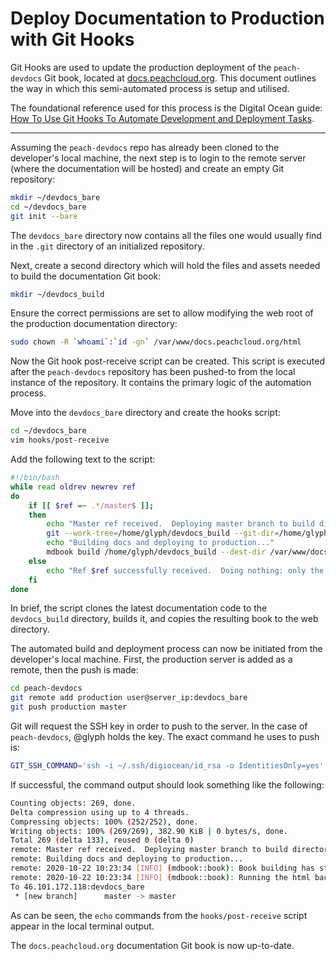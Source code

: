 # Deploy Documentation to Production with Git Hooks

Git Hooks are used to update the production deployment of the `peach-devdocs` Git book, located at [docs.peachcloud.org](https://docs.peachcloud.org). This document outlines the way in which this semi-automated process is setup and utilised.

The foundational reference used for this process is the Digital Ocean guide: [How To Use Git Hooks To Automate Development and Deployment Tasks](https://www.digitalocean.com/community/tutorials/how-to-use-git-hooks-to-automate-development-and-deployment-tasks).

-----

Assuming the `peach-devdocs` repo has already been cloned to the developer's local machine, the next step is to login to the remote server (where the documentation will be hosted) and create an empty Git repository:

```bash
mkdir ~/devdocs_bare
cd ~/devdocs_bare
git init --bare
```

The `devdocs_bare` directory now contains all the files one would usually find in the `.git` directory of an initialized repository.

Next, create a second directory which will hold the files and assets needed to build the documentation Git book:

```bash
mkdir ~/devdocs_build
```

Ensure the correct permissions are set to allow modifying the web root of the production documentation directory:

```bash
sudo chown -R `whoami`:`id -gn` /var/www/docs.peachcloud.org/html
```

Now the Git hook post-receive script can be created. This script is executed after the `peach-devdocs` repository has been pushed-to from the local instance of the repository. It contains the primary logic of the automation process.

Move into the `devdocs_bare` directory and create the hooks script:

```bash
cd ~/devdocs_bare
vim hooks/post-receive
```

Add the following text to the script:

```bash
#!/bin/bash
while read oldrev newrev ref
do
    if [[ $ref =~ .*/master$ ]];
    then
        echo "Master ref received.  Deploying master branch to build directory..."
        git --work-tree=/home/glyph/devdocs_build --git-dir=/home/glyph/devdocs_bare checkout -f
        echo "Building docs and deploying to production..."
        mdbook build /home/glyph/devdocs_build --dest-dir /var/www/docs.peachcloud.org/html
    else
        echo "Ref $ref successfully received.  Doing nothing: only the master branch may be deployed on this server."
    fi
done
```

In brief, the script clones the latest documentation code to the `devdocs_build` directory, builds it, and copies the resulting book to the web directory.

The automated build and deployment process can now be initiated from the developer's local machine. First, the production server is added as a remote, then the push is made:

```bash
cd peach-devdocs
git remote add production user@server_ip:devdocs_bare
git push production master
```

Git will request the SSH key in order to push to the server. In the case of `peach-devdocs`, @glyph holds the key. The exact command he uses to push is:

```bash
GIT_SSH_COMMAND='ssh -i ~/.ssh/digiocean/id_rsa -o IdentitiesOnly=yes' git push production master
```

If successful, the command output should look something like the following:

```bash
Counting objects: 269, done.
Delta compression using up to 4 threads.
Compressing objects: 100% (252/252), done.
Writing objects: 100% (269/269), 382.90 KiB | 0 bytes/s, done.
Total 269 (delta 133), reused 0 (delta 0)
remote: Master ref received.  Deploying master branch to build directory...
remote: Building docs and deploying to production...
remote: 2020-10-22 10:23:34 [INFO] (mdbook::book): Book building has started
remote: 2020-10-22 10:23:34 [INFO] (mdbook::book): Running the html backend
To 46.101.172.118:devdocs_bare
 * [new branch]      master -> master
```

As can be seen, the `echo` commands from the `hooks/post-receive` script appear in the local terminal output.

The `docs.peachcloud.org` documentation Git book is now up-to-date.
